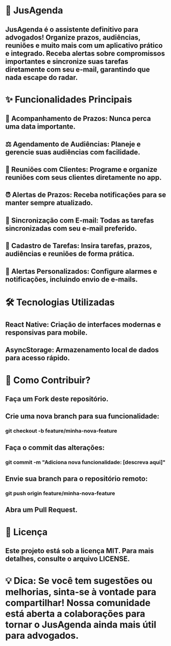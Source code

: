 # 📅 JusAgenda

## JusAgenda é o assistente definitivo para advogados! Organize prazos, audiências, reuniões e muito mais com um aplicativo prático e integrado. Receba alertas sobre compromissos importantes e sincronize suas tarefas diretamente com seu e-mail, garantindo que nada escape do radar.

# ✨ Funcionalidades Principais

## 📌 Acompanhamento de Prazos: Nunca perca uma data importante.
## ⚖️ Agendamento de Audiências: Planeje e gerencie suas audiências com facilidade.
## 👥 Reuniões com Clientes: Programe e organize reuniões com seus clientes diretamente no app.
## ⏰ Alertas de Prazos: Receba notificações para se manter sempre atualizado.
## 📧 Sincronização com E-mail: Todas as tarefas sincronizadas com seu e-mail preferido.
## 📝 Cadastro de Tarefas: Insira tarefas, prazos, audiências e reuniões de forma prática.
## 🔔 Alertas Personalizados: Configure alarmes e notificações, incluindo envio de e-mails.

# 🛠️ Tecnologias Utilizadas

## React Native: Criação de interfaces modernas e responsivas para mobile.
## AsyncStorage: Armazenamento local de dados para acesso rápido.

# 🚀 Como Contribuir?

## Faça um Fork deste repositório.

## Crie uma nova branch para sua funcionalidade:
### git checkout -b feature/minha-nova-feature  

## Faça o commit das alterações:
### git commit -m "Adiciona nova funcionalidade: [descreva aqui]"  

## Envie sua branch para o repositório remoto:
### git push origin feature/minha-nova-feature  

## Abra um Pull Request.

# 📝 Licença

## Este projeto está sob a licença MIT. Para mais detalhes, consulte o arquivo LICENSE.

# 💡 Dica: Se você tem sugestões ou melhorias, sinta-se à vontade para compartilhar! Nossa comunidade está aberta a colaborações para tornar o JusAgenda ainda mais útil para advogados.
